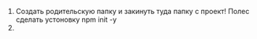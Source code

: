 1. Создать родительскую папку и закинуть туда папку с проект! Полес сделать устоновку npm init -y
2. 

